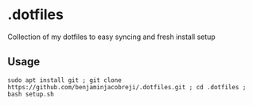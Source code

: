# .dotfiles

Collection of my dotfiles to easy syncing and fresh install setup

## Usage
```shell
sudo apt install git ; git clone https://github.com/benjaminjacobreji/.dotfiles.git ; cd .dotfiles ; bash setup.sh
```
